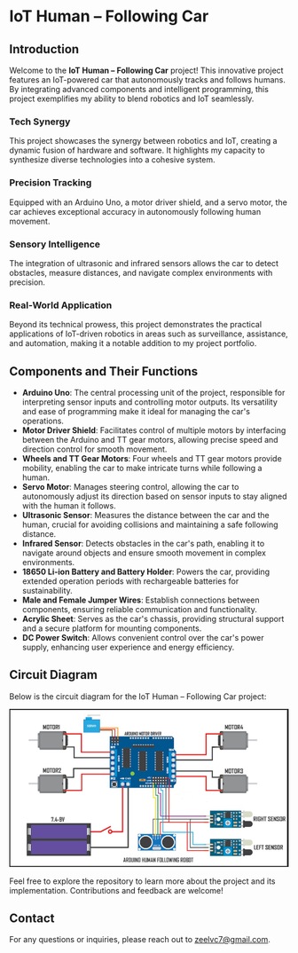 # IoT Human – Following Car

## Introduction
Welcome to the **IoT Human – Following Car** project! This innovative project features an IoT-powered car that autonomously tracks and follows humans. By integrating advanced components and intelligent programming, this project exemplifies my ability to blend robotics and IoT seamlessly.

### Tech Synergy
This project showcases the synergy between robotics and IoT, creating a dynamic fusion of hardware and software. It highlights my capacity to synthesize diverse technologies into a cohesive system.

### Precision Tracking
Equipped with an Arduino Uno, a motor driver shield, and a servo motor, the car achieves exceptional accuracy in autonomously following human movement.

### Sensory Intelligence
The integration of ultrasonic and infrared sensors allows the car to detect obstacles, measure distances, and navigate complex environments with precision.

### Real-World Application
Beyond its technical prowess, this project demonstrates the practical applications of IoT-driven robotics in areas such as surveillance, assistance, and automation, making it a notable addition to my project portfolio.

## Components and Their Functions
- **Arduino Uno**: The central processing unit of the project, responsible for interpreting sensor inputs and controlling motor outputs. Its versatility and ease of programming make it ideal for managing the car's operations.
- **Motor Driver Shield**: Facilitates control of multiple motors by interfacing between the Arduino and TT gear motors, allowing precise speed and direction control for smooth movement.
- **Wheels and TT Gear Motors**: Four wheels and TT gear motors provide mobility, enabling the car to make intricate turns while following a human.
- **Servo Motor**: Manages steering control, allowing the car to autonomously adjust its direction based on sensor inputs to stay aligned with the human it follows.
- **Ultrasonic Sensor**: Measures the distance between the car and the human, crucial for avoiding collisions and maintaining a safe following distance.
- **Infrared Sensor**: Detects obstacles in the car's path, enabling it to navigate around objects and ensure smooth movement in complex environments.
- **18650 Li-ion Battery and Battery Holder**: Powers the car, providing extended operation periods with rechargeable batteries for sustainability.
- **Male and Female Jumper Wires**: Establish connections between components, ensuring reliable communication and functionality.
- **Acrylic Sheet**: Serves as the car's chassis, providing structural support and a secure platform for mounting components.
- **DC Power Switch**: Allows convenient control over the car's power supply, enhancing user experience and energy efficiency.

## Circuit Diagram
Below is the circuit diagram for the IoT Human – Following Car project:

![Circuit Diagram](Circuit-Diagram.png)

Feel free to explore the repository to learn more about the project and its implementation. Contributions and feedback are welcome!

## Contact
For any questions or inquiries, please reach out to [zeelvc7@gmail.com](mailto:your-email@example.com).
